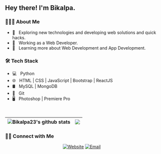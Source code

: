 <h2> Hey there! I'm Bikalpa.</h2>

<h3> 👨🏻‍💻 About Me </h3>

- 🤔 &nbsp; Exploring new technologies and developing web solutions and quick hacks.
- 💼 &nbsp; Working as a Web Developer.
- 🌱 &nbsp; Learning more about Web Development and App Development.

<h3>🛠 Tech Stack</h3>

- 💻 &nbsp; Python 
- 🌐 &nbsp; HTML | CSS | JavaScript | Bootstrap | ReactJS
- 🛢 &nbsp; MySQL | MongoDB
- 🔧 &nbsp; Git 
- 🖥 &nbsp; Photoshop | Premiere Pro

<br/>

| <img align="center" src="https://github-readme-stats.vercel.app/api?username=bikalpa23&show_icons=true&include_all_commits=true&theme=buefy&hide_border=true" alt="Bikalpa23's github stats" />| <img align="center" src="https://github-readme-stats.vercel.app/api/top-langs/?username=bikal1000&layout=compact&theme=buefy&hide_border=true" />|
| ------------- | ------------- |

<h3> 🤝🏻 Connect with Me </h3>

<p align="center">
<a href="http://bikalasangat.com.np/"><img alt="Website" src="https://img.shields.io/badge/Website-www.bikalpasangat.com.np-blue?style=flat-square&logo=google-chrome"></a>
<a href="https://www.linkedin.com/in/bikalpa-sangat-2140b3222/"></a>
<a href="https://www.instagram.com/bikalpa_sangat/"></a>
<a href="mailto:bikalpasangat1@gmail.com"><img alt="Email" src="https://img.shields.io/badge/Email-bikalpasangat1@gmail.com-blue?style=flat-square&logo=gmail"></a>
</p>
